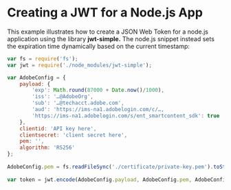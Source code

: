 # Creating a JWT for a Node.js App

This example illustrates how to create a JSON Web Token for a node.js application using the library **jwt-simple.** The node.js snippet instead sets the expiration time dynamically based on the current timestamp:

```javascript
var fs = require('fs');
var jwt = require('./node_modules/jwt-simple');

var AdobeConfig = {
    payload: {
        'exp': Math.round(87000 + Date.now()/1000),
        'iss': '…@AdobeOrg',
        'sub': '…@techacct.adobe.com',
        'aud': 'https://ims-na1.adobelogin.com/c/…,
        'https://ims-na1.adobelogin.com/s/ent_smartcontent_sdk': true
    },
    clientid: 'API key here',
    clientsecret: 'client secret here',
    pem: '',
    algorithm: 'RS256'
};
 
AdobeConfig.pem = fs.readFileSync('./certificate/private-key.pem').toString('ascii');
 
var token = jwt.encode(AdobeConfig.payload, AdobeConfig.pem, AdobeConfig.algorithm);
```